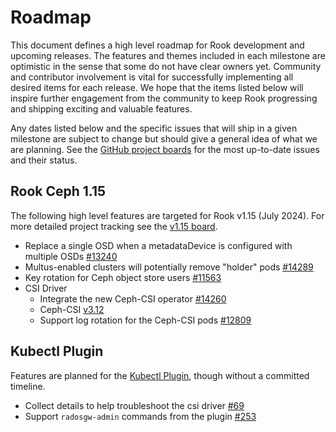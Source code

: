 # Roadmap

This document defines a high level roadmap for Rook development and upcoming releases.
The features and themes included in each milestone are optimistic in the sense that some do not have clear owners yet.
Community and contributor involvement is vital for successfully implementing all desired items for each release.
We hope that the items listed below will inspire further engagement from the community to keep Rook progressing and shipping exciting and valuable features.

Any dates listed below and the specific issues that will ship in a given milestone are subject to change but should give a general idea of what we are planning.
See the [GitHub project boards](https://github.com/rook/rook/projects) for the most up-to-date issues and their status.

## Rook Ceph 1.15

The following high level features are targeted for Rook v1.15 (July 2024). For more detailed project tracking see the [v1.15 board](https://github.com/rook/rook/projects/32).

* Replace a single OSD when a metadataDevice is configured with multiple OSDs [#13240](https://github.com/rook/rook/issues/13240)
* Multus-enabled clusters will potentially remove "holder" pods [#14289](https://github.com/rook/rook/issues/14289)
* Key rotation for Ceph object store users [#11563](https://github.com/rook/rook/issues/11563)
* CSI Driver
  * Integrate the new Ceph-CSI operator [#14260](https://github.com/rook/rook/issues/14260)
  * Ceph-CSI [v3.12](https://github.com/ceph/ceph-csi/issues?q=is%3Aopen+is%3Aissue+milestone%3Arelease-v3.12.0)
  * Support log rotation for the Ceph-CSI pods [#12809](https://github.com/rook/rook/issues/12809)

## Kubectl Plugin

Features are planned for the [Kubectl Plugin](https://github.com/rook/kubectl-rook-ceph), though without a committed timeline.
* Collect details to help troubleshoot the csi driver [#69](https://github.com/rook/kubectl-rook-ceph/issues/69)
* Support `radosgw-admin` commands from the plugin [#253](https://github.com/rook/kubectl-rook-ceph/issues/253)
